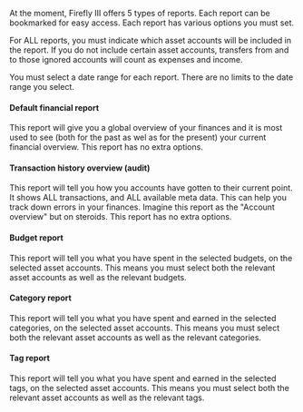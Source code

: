 At the moment, Firefly III offers 5 types of reports. Each report can be bookmarked for easy access. Each report has various options you must set.

For ALL reports, you must indicate which asset accounts will be included in the report. If you do not include certain asset accounts, transfers from and to those ignored accounts will count as expenses and income.

You must select a date range for each report. There are no limits to the date range you select.

#### Default financial report

This report will give you a global overview of your finances and it is most used to see (both for the past as wel as for the present) your current financial overview. This report has no extra options.

#### Transaction history overview (audit)

This report will tell you how you accounts have gotten to their current point. It shows ALL transactions, and ALL available meta data. This can help you track down errors in your finances. Imagine this report as the "Account overview" but on steroids. This report has no extra options.

#### Budget report

This report will tell you what you have spent in the selected budgets, on the selected asset accounts. This means you must select both the relevant asset accounts as well as the relevant budgets. 

#### Category report

This report will tell you what you have spent and earned in the selected categories, on the selected asset accounts. This means you must select both the relevant asset accounts as well as the relevant categories. 

#### Tag report

This report will tell you what you have spent and earned in the selected tags, on the selected asset accounts. This means you must select both the relevant asset accounts as well as the relevant tags.